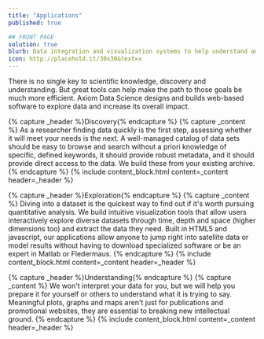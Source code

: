 ```yaml
---
title: "Applications"
published: true

## FRONT PAGE
solution: true
blurb: Data integration and visualization systems to help understand and increase the impact of scientific data products.
icon: http://placehold.it/30x30&text=x
---
```


There is no single key to scientific knowledge, discovery and understanding. But great tools can help make the path to those goals be much more efficient. Axiom Data Science designs and builds web-based software to explore data and increase its overall impact.

{% capture _header %}Discovery{% endcapture %}
{% capture _content %}
As a researcher finding data quickly is the first step, assessing whether it will meet your needs is the next. A well-managed catalog of data sets should be easy to browse and search without a priori knowledge of specific, defined keywords, it should provide robust metadata, and it should provide direct access to the data. We build these from your existing archive.
{% endcapture %}
{% include content_block.html content=_content header=_header %}

{% capture _header %}Exploration{% endcapture %}
{% capture _content %}
Diving into a dataset is the quickest way to find out if it's worth pursuing quantitative analysis. We build intuitive visualization tools that allow users interactively explore diverse datasets through time, depth and space (higher dimensions too) and extract the data they need. Built in HTML5 and javascript, our applications allow anyone to jump right into satellite data or model results without having to download specialized software or be an expert in Matlab or Fledermaus.
{% endcapture %}
{% include content_block.html content=_content header=_header %}

{% capture _header %}Understanding{% endcapture %}
{% capture _content %}
We won't interpret your data for you, but we will help you prepare it for yourself or others to understand what it is trying to say. Meaningful plots, graphs and maps aren't just for publications and promotional websites, they are essential to breaking new intellectual ground.
{% endcapture %}
{% include content_block.html content=_content header=_header %}
